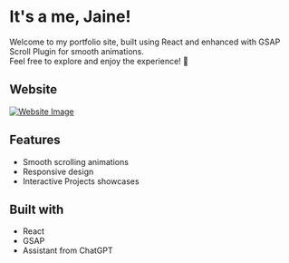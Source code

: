 # It's a me, Jaine!

Welcome to my portfolio site, built using React and enhanced with GSAP Scroll Plugin for smooth animations. <br>
Feel free to explore and enjoy the experience! 🥰

## Website
[![Website Image](./src/assets/img/Placeholder.png)](https://sjaine.me/)

## Features
- Smooth scrolling animations
- Responsive design
- Interactive Projects showcases

## Built with
- React
- GSAP
- Assistant from ChatGPT
